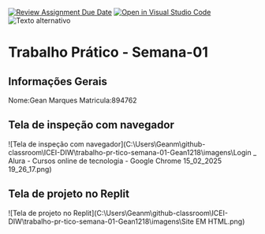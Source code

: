 [![Review Assignment Due Date](https://classroom.github.com/assets/deadline-readme-button-22041afd0340ce965d47ae6ef1cefeee28c7c493a6346c4f15d667ab976d596c.svg)](https://classroom.github.com/a/obNX3F-y)
[![Open in Visual Studio Code](https://classroom.github.com/assets/open-in-vscode-2e0aaae1b6195c2367325f4f02e2d04e9abb55f0b24a779b69b11b9e10269abc.svg)](https://classroom.github.com/online_ide?assignment_repo_id=18224827&assignment_repo_type=AssignmentRepo)
![Texto alternativo](caminho/para/a/imagem)

# Trabalho Prático - Semana-01

## Informações Gerais
Nome:Gean Marques 
Matricula:894762 

## Tela de inspeção com navegador
![Tela de inspeção com navegador](C:\Users\Geanm\github-classroom\ICEI-DIW\trabalho-pr-tico-semana-01-Gean1218\imagens\Login _ Alura - Cursos online de tecnologia - Google Chrome 15_02_2025 19_26_17.png)
## Tela de projeto no Replit
![Tela de projeto no Replit](C:\Users\Geanm\github-classroom\ICEI-DIW\trabalho-pr-tico-semana-01-Gean1218\imagens\Site EM HTML.png)